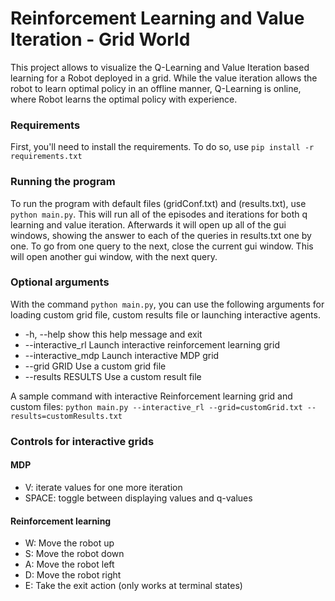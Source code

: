 # Reinforcement Learning and Value Iteration - Grid World

This project allows to visualize the Q-Learning and Value Iteration based learning for a Robot deployed in a grid. While the value iteration allows the robot to learn optimal policy in an offline manner, Q-Learning is online, where Robot learns the optimal policy with experience.

### Requirements

First, you'll need to install the requirements. To do so, use `pip install -r requirements.txt`

### Running the program

To run the program with default files (gridConf.txt) and (results.txt), use `python main.py`.
This will run all of the episodes and iterations for both q learning and value iteration.
Afterwards it will open up all of the gui windows, showing the answer to each of the queries in results.txt one by one.
To go from one query to the next, close the current gui window. This will open another gui window, with the next query.

### Optional arguments

With the command `python main.py`, you can use the following arguments for loading custom grid file, custom results file or launching interactive agents.

- -h, --help show this help message and exit
- --interactive_rl Launch interactive reinforcement learning grid
- --interactive_mdp Launch interactive MDP grid
- --grid GRID Use a custom grid file
- --results RESULTS Use a custom result file

A sample command with interactive Reinforcement learning grid and custom files: `python main.py --interactive_rl --grid=customGrid.txt --results=customResults.txt`

### Controls for interactive grids

#### MDP

- V: iterate values for one more iteration
- SPACE: toggle between displaying values and q-values

#### Reinforcement learning

- W: Move the robot up
- S: Move the robot down
- A: Move the robot left
- D: Move the robot right
- E: Take the exit action (only works at terminal states)
